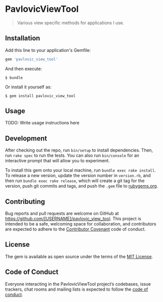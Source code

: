 # PavlovicViewTool

>Various view specific methods for applications I use.

## Installation

Add this line to your application's Gemfile:

```ruby
gem 'pavlovic_view_tool'
```

And then execute:

    $ bundle

Or install it yourself as:

    $ gem install pavlovic_view_tool

## Usage

TODO: Write usage instructions here

## Development

After checking out the repo, run `bin/setup` to install dependencies. Then, run `rake spec` to run the tests. You can also run `bin/console` for an interactive prompt that will allow you to experiment.

To install this gem onto your local machine, run `bundle exec rake install`. To release a new version, update the version number in `version.rb`, and then run `bundle exec rake release`, which will create a git tag for the version, push git commits and tags, and push the `.gem` file to [rubygems.org](https://rubygems.org).

## Contributing

Bug reports and pull requests are welcome on GitHub at https://github.com/[USERNAME]/pavlovic_view_tool. This project is intended to be a safe, welcoming space for collaboration, and contributors are expected to adhere to the [Contributor Covenant](http://contributor-covenant.org) code of conduct.

## License

The gem is available as open source under the terms of the [MIT License](http://opensource.org/licenses/MIT).

## Code of Conduct

Everyone interacting in the PavlovicViewTool project’s codebases, issue trackers, chat rooms and mailing lists is expected to follow the [code of conduct](https://github.com/[USERNAME]/pavlovic_view_tool/blob/master/CODE_OF_CONDUCT.md).
